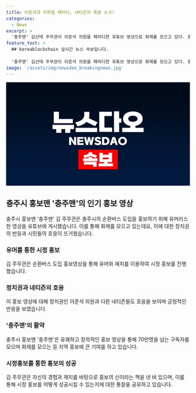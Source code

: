 ```yaml
---
title: 이준석과 지하철 패러디, 네티즌의 폭발 소식!
categories:
  - News
excerpt: >
  '충주맨' 김선태 주무관이 이준석 의원을 패러디한 유튜브 영상으로 화제를 모으고 있다. 충주시 홍보를 위해 지하철에서 옆자리에 기대어 잠든 이준석을 모방한 영상을 올렸고, 이에 이 의원이 호응했다. 네티즌들은 이를 천재적이라 하며 충주맨의 재치를 칭찬했다. 김 주무관은 충주시 공식 유튜브 채널을 운영하며, 경험을 책으로 낸 바 있다.
feature_text: >
  ## koreablockchain 실시간 뉴스 속보입니다.

  '충주맨' 김선태 주무관이 이준석 의원을 패러디한 유튜브 영상으로 화제를 모으고 있다. 충주시 홍보를 위해 지하철에서 옆자리에 기대어 잠든 이준석을 모방한 영상을 올렸고, 이에 이 의원이 호응했다. 네티즌들은 이를 천재적이라 하며 충주맨의 재치를 칭찬했다. 김 주무관은 충주시 공식 유튜브 채널을 운영하며, 경험을 책으로 낸 바 있다.
image: '/assets/img/newsdao_breakingnews.jpg'
---
```


<p><img src="/assets/img/newsdao_breakingnews.jpg" alt="koreablockchain 속보" /></p>

<h2 data-ke-size="size26">충주시 홍보맨 '충주맨'의 인기 홍보 영상</h2>

<p data-ke-size="size16">충주시 홍보맨 '충주맨' 김 주무관은 충주시의 순환버스 도입을 홍보하기 위해 유머러스한 영상을 유튜브에 게시했습니다. 이를 통해 화제를 모으고 있는데요, 이에 대한 정치권의 반응과 시민들의 호응이 뜨거웠습니다.</p>

<h3>유머를 통한 시정 홍보</h3>

<p data-ke-size="size16">김 주무관은 순환버스 도입 홍보영상을 통해 유머와 재치를 이용하여 시정 홍보를 진행했습니다.</p>

<h3>정치권과 네티즌의 호응</h3>

<p data-ke-size="size16">이 홍보 영상에 대해 정치권인 이준석 의원과 다른 네티즌들도 호응을 보이며 긍정적인 반응을 보였습니다.</p>

<h3>'충주맨'의 활약</h3>

<p data-ke-size="size16">충주시 홍보맨 '충주맨'은 유쾌하고 창의적인 홍보 영상을 통해 70만명을 넘는 구독자를 모으며 화제를 모으는 등 지역 홍보에 큰 기여를 하고 있습니다.</p>

<h3>시정홍보를 통한 홍보의 성공</h3>

<p data-ke-size="size16">김 주무관은 자신의 경험과 재치를 바탕으로 홍보의 신이라는 책을 낸 바 있으며, 이를 통해 시정 홍보를 어떻게 성공시킬 수 있는지에 대한 통찰을 공유하고 있습니다.</p>

